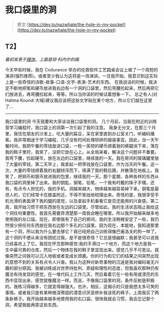 # 我口袋里的洞

> 原文:[https://dev.to/nazwhale/the-hole-in-my-pocket](https://dev.to/nazwhale/the-hole-in-my-pocket)

## T2】

*最初发表于[媒体](https://medium.com/@nazwhale)。上面是琼·科内尔的画*

今天早些时候，我在 Codurance 举办的伦敦软件工艺圆桌会议上做了一个简短的演讲(强烈推荐)。或者至少我认为这将是一场演讲。一旦我开始，我意识到这实际上是一些奇怪的诗歌-故事-口语-文字-表演-艺术的东西。
在我说话的时候，我决定不断地把笔和硬币放进我右边有一个洞的口袋里，然后弯腰捡起来，然后再把它们放进去，再弯腰捡起来，等等。所以当你读的时候试着想象一下。
总之有人(对 Halima Koundi 大喊)建议我应该把这些文字贴在某个地方，所以它们就在这里了…

* * *

我口袋里的洞
今天我要和大家谈谈我口袋里的洞。
几个月前，当我在附近的训练营学习编程时，我口袋上的洞第一次引起了我的注意。
我身无分文，在那三个月里，我住在朋友的沙发上，吃大量的扁豆，呆在家里直到办公室关门，听编码播客。我非常痴迷于学习编程，几乎没有时间处理琐碎的服装事宜。因此，当一天午餐时间，我把午餐的零钱放进口袋，一枚一英镑的硬币顺着我的裤腿淌下来，落在我的鞋子里时，我笑了，没把它放在心上。从全局来看，解决这个问题并不重要。我弯下腰，捡起硬币，放在左边的口袋里，继续我的一天。我在房间的玻璃罐里放了大量的零钱，第二天早上，我拿起一把零钱放在口袋里，作为当天的午餐。这一次，大量的零钱顺着我的右腿倾泻而下，填满了我的鞋后跟，并散落在地板上。我笑了，把铜币和银币放进我的包里，继续我的一天。那个星期，各种各样的东西从我口袋的洞里掉了出来。我的钥匙，钢笔，铅笔，一个我有时戴的珠子手镯，还有，有点令人担忧的，我的手机。洞越来越大，物体越来越容易掉下来。钢笔是最烦人的，它们经常卡在膝盖附近，不得不笨拙地梳理出来。奇怪的是，我很享受手机光滑的表面滑下我的腿的感觉，以及拿起手机看看它是否还能用的兴奋感。第二周，我开始习惯于把东西放在左边的口袋里。尽管如此，我的生活状态阻止我给这个洞任何重要性。我首先需要弄清楚那一周我会睡在哪里。所以我开始越来越多地使用我的左口袋。现在，即使我有了自己的房间，我的生活稍微安定了一些，我仍然很少把任何东西放在我右边那个多孔的口袋里。因为现在，本能地，我知道那里有一个洞，所以我为什么要去够它？我已经把自己训练得像巴甫洛夫的狗一样了。这个洞的不便从来没有困扰过我，是不是很奇怪？它总是很幽默；我甚至可以说我已经喜欢上了它。我现在怀念那种感觉:我的手滑过一个地方，而这个地方是我一生中最可靠的仓库，然后一个物体在我的鞋子里显现出来。感觉几乎不可思议。就像突然之间我可以沉入地板或者变成长颈鹿。你的行为和它们的结果之间突然出现的意想不到的关系有点令人兴奋。我认为这种对新奇事物的沉迷是我对编码毫无兴趣的部分原因。我被训练成对世界持批判、质疑和理性的态度，但我喜欢那种仍有魔法有待发现的感觉。在一堆代码上工作几天，然后看着它在一些有用或漂亮的东西中显现出来，感觉就像魔法一样。而且，不像我口袋里的洞，条件反射是积极的。我练习得越多，它就变得越强大。也许，相反，这揭示的只是我想太多可笑的事情。或者我只是有某种根深蒂固的潜意识厌恶修补我该死的裤子。上周我买了两条新裤子。我开始越来越多地使用我的右口袋。很快我就会习惯，我会忘记那个洞，希望我能再穿这些东西。